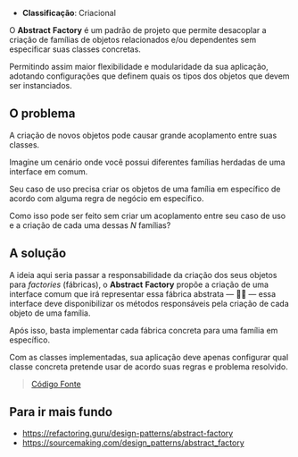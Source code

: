- **Classificação**: Criacional

O **Abstract** **Factory** é um padrão de projeto que permite desacoplar a criação de famílias de objetos relacionados e/ou dependentes sem especificar suas classes concretas. 

Permitindo assim maior flexibilidade e modularidade da sua aplicação, adotando configurações que definem quais os tipos dos objetos que devem ser instanciados.

## O problema

A criação de novos objetos pode causar grande acoplamento entre suas classes. 

Imagine um cenário onde você possui diferentes famílias herdadas de uma interface em comum.

Seu caso de uso precisa criar os objetos de uma família em específico de acordo com alguma regra de negócio em específico. 

Como isso pode ser feito sem criar um acoplamento entre seu caso de uso e a criação de cada uma dessas *N* famílias?

## A solução

A ideia aqui seria passar a responsabilidade da criação dos seus objetos para *factories* (fábricas), o **Abstract** **Factory** propõe a criação de uma interface comum que irá representar essa fábrica abstrata — 🕵️‍♂️ — essa interface deve disponibilizar os métodos responsáveis  pela criação de cada objeto de uma família. 

Após isso, basta implementar cada fábrica concreta para uma família em específico.

Com as classes implementadas, sua aplicação deve apenas configurar qual classe concreta pretende usar de acordo suas regras e problema resolvido.

> [Código Fonte](https://github.com/gustavo-flor/design-patterns-hands-on/tree/main/src/main/java/com/github/gustavoflor/dpho/creational/abstractfactory)

## Para ir mais fundo

- <https://refactoring.guru/design-patterns/abstract-factory>
- <https://sourcemaking.com/design_patterns/abstract_factory>
